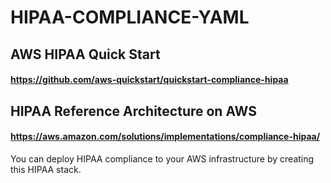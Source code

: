 # HIPAA-COMPLIANCE-YAML
## AWS HIPAA Quick Start
#### https://github.com/aws-quickstart/quickstart-compliance-hipaa
## HIPAA Reference Architecture on AWS
#### https://aws.amazon.com/solutions/implementations/compliance-hipaa/

You can deploy HIPAA compliance to your AWS infrastructure by creating this HIPAA stack.
